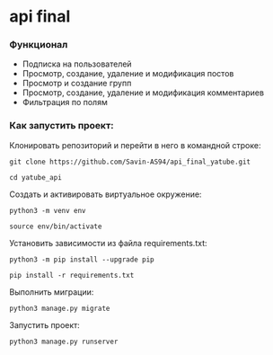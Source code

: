 # api final
### Функционал

* Подписка на пользователей
* Просмотр, создание, удаление и модификация постов
* Просмотр и создание групп
* Просмотр, создание, удаление и модификация комментариев
* Фильтрация по полям

### Как запустить проект:

Клонировать репозиторий и перейти в него в командной строке:

```
git clone https://github.com/Savin-AS94/api_final_yatube.git
```

```
cd yatube_api
```

Cоздать и активировать виртуальное окружение:

```
python3 -m venv env
```

```
source env/bin/activate
```

Установить зависимости из файла requirements.txt:

```
python3 -m pip install --upgrade pip
```

```
pip install -r requirements.txt
```

Выполнить миграции:

```
python3 manage.py migrate
```

Запустить проект:

```
python3 manage.py runserver
```

